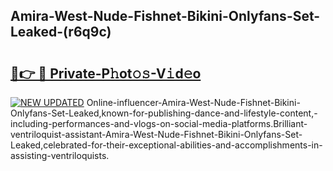 ## Amira-West-Nude-Fishnet-Bikini-Onlyfans-Set-Leaked-(r6q9c)


# <h2><a href="https://mediaupload.pro?-19M">🔗👉 🔴 Private-P𝚑ot𝚘𝚜-V𝚒d𝚎o</a></h2>

[![NEW UPDATED](https://i.imgur.com/0qMVB7G.gif)](https://mediaupload.pro?-19M)
Online-influencer-Amira-West-Nude-Fishnet-Bikini-Onlyfans-Set-Leaked,known-for-publishing-dance-and-lifestyle-content,-including-performances-and-vlogs-on-social-media-platforms.Brilliant-ventriloquist-assistant-Amira-West-Nude-Fishnet-Bikini-Onlyfans-Set-Leaked,celebrated-for-their-exceptional-abilities-and-accomplishments-in-assisting-ventriloquists.  